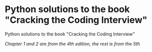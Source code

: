 Python solutions to the book "Cracking the Coding Interview"
============================================================
Python solutions to the book "Cracking the Coding Interview"


_Chapter 1 and 2 are from the 4th edition, the rest is from the 5th_

